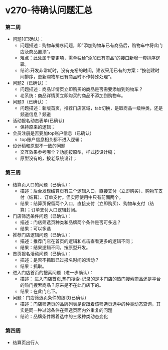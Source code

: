 # v270-待确认问题汇总

### 第二周

* 问题1(已确认)：
	* 问题描述：购物车排序问题，即”添加购物车已有商品后，购物车中将此门店及商品置顶“。
	* 难点：此处属于变更项，需单独给”添加已有商品“的接口新增一套排序逻辑。
	* 结论:开发非常耗时，没有充裕的时间，建议采用已有的方案：”按创建时间排序，更新购物车已有商品时不作特殊处理“。
* 问题2（已确认）：
	* 问题描述：商品详情页立即购买的商品是否需要添加到购物车？
	* 老系统：商品详情页立即购买的商品不添加到购物车。
* 问题3（已确认）：
	* 问题描述：新版首页，推荐门店区域，tab切换，是取商品一级种类，还是频道信息？频道
* 活动报名动态表单(已确认)
	* 保持原来的逻辑；
* 会员注册是否要加top账户信息（已确认）
	* top账户信息相关都不进入逻辑；
* 设计稿和原型不一致的问题
	* 交互效果参考哪个？功能按原型，样式按设计稿；
	* 原型没有的，按老系统设计；

### 第三周

* 结算页入口的问题（已确认）：
	* 描述：后台发现结算页有三个逻辑入口，直接支付（立即购买）、购物车支付（结算）、订单支付。但实际使用中只有前面两个。
	* 结果：结算页保留两个入口，直接支付（立即购买）、购物车支付（结算）；订单支付入口逻辑封闭。
* 门店筛选条件问题（已确认）：
	* 描述：门店筛选页种类和品牌两个条件是否可多选？
	* 结果：可以多选
* 推荐门店逻辑问题（已确认）：
	* 描述：推荐门店在首页的逻辑和点击查看更多的逻辑不同；
	* 结果：结果逻辑不同，按原型开发。
* 首页报名活动问题（已确认）：
	* 描述：是否不抓取已过报名时间的活动？
	* 结果：抓取。
* 进入门店首页的搜索问题（进一步确认）：
	* 描述： 进入门店首页,热门搜索-记录的是本门店的热门搜索商品还是平台的热门搜索商品？原来是不在此门店下的。
	* 结果：在此门店下。
* 问题：门店筛选页条件的级联(已确认)
	* 描述：门店筛选页的品牌列表是否跟着该筛选页选中的种类动态查询，其实是同一种过滤条件在筛选页面内外重复的问题
	* 结论：品牌条件跟着选中的三级种类动态变化

### 第四周

* 结算页出行人